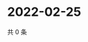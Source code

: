 # 2022-02-25

共 0 条

<!-- BEGIN WEIBO -->
<!-- 最后更新时间 Fri Feb 25 2022 06:00:59 GMT+0800 (China Standard Time) -->

<!-- END WEIBO -->
